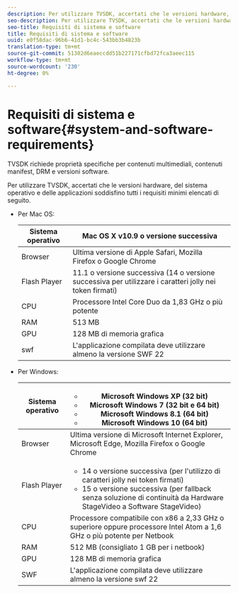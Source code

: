 ```yaml
---
description: Per utilizzare TVSDK, accertati che le versioni hardware, del sistema operativo e delle applicazioni soddisfino tutti i requisiti minimi elencati di seguito.
seo-description: Per utilizzare TVSDK, accertati che le versioni hardware, del sistema operativo e delle applicazioni soddisfino tutti i requisiti minimi elencati di seguito.
seo-title: Requisiti di sistema e software
title: Requisiti di sistema e software
uuid: e0f58dac-96b6-41d1-bc4c-543bb3b4823b
translation-type: tm+mt
source-git-commit: 51302d6eaeccdd51b227171cfbd72fca3aeec115
workflow-type: tm+mt
source-wordcount: '230'
ht-degree: 0%

---
```



# Requisiti di sistema e software{#system-and-software-requirements}

TVSDK richiede proprietà specifiche per contenuti multimediali, contenuti manifest, DRM e versioni software.

Per utilizzare TVSDK, accertati che le versioni hardware, del sistema operativo e delle applicazioni soddisfino tutti i requisiti minimi elencati di seguito.

<!--<a id="section_FD9C110E85BB483B869FBB94E5662710"></a>-->

* Per Mac OS:

   | Sistema operativo | Mac OS X v10.9 o versione successiva |
   |---|---|
   | Browser | Ultima versione di Apple Safari, Mozilla Firefox o Google Chrome |
   | Flash Player | 11.1 o versione successiva (14 o versione successiva per utilizzare i caratteri jolly nei token firmati) |
   | CPU | Processore Intel Core Duo da 1,83 GHz o più potente |
   | RAM | 513 MB |
   | GPU | 128 MB di memoria grafica |
   | swf | L&#39;applicazione compilata deve utilizzare almeno la versione SWF 22 |

* Per Windows:

   | Sistema operativo | <ul><li>Microsoft Windows XP (32 bit)</li><li>Microsoft Windows 7 (32 bit e 64 bit)</li><li>Microsoft Windows 8.1 (64 bit)</li><li>Microsoft Windows 10 (64 bit)</li></ul> |
   |---|---|
   | Browser | Ultima versione di Microsoft Internet Explorer, Microsoft Edge, Mozilla Firefox o Google Chrome |
   | Flash Player | <ul><li>14 o versione successiva (per l&#39;utilizzo di caratteri jolly nei token firmati)</li><li>15 o versione successiva (per fallback senza soluzione di continuità da Hardware StageVideo a Software StageVideo)</li></ul> |
   | CPU | Processore compatibile con x86 a 2,33 GHz o superiore oppure processore Intel Atom a 1,6 GHz o più potente per Netbook |
   | RAM | 512 MB (consigliato 1 GB per i netbook) |
   | GPU | 128 MB di memoria grafica |
   | SWF | L&#39;applicazione compilata deve utilizzare almeno la versione swf 22 |
